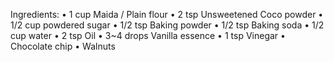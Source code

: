 Ingredients:
• 1 cup Maida / Plain flour
• 2 tsp Unsweetened Coco powder
• 1/2 cup powdered sugar
• 1/2 tsp Baking powder
• 1/2 tsp Baking soda
• 1/2 cup water
• 2 tsp Oil
• 3~4 drops Vanilla essence
• 1 tsp Vinegar
• Chocolate chip
• Walnuts